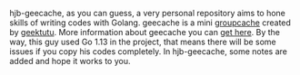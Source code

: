hjb-geecache, as you can guess, a very personal repository aims to hone skills of writing codes with Golang. 
geecache is a mini [groupcache](https://github.com/golang/groupcache) created by [geektutu](https://geektutu.com/post/geecache.html). 
More information about geecache you can [get here](https://geektutu.com/post/geecache.html).
By the way, this guy used Go 1.13 in the project, that means there will be some issues if you copy his codes completely.
In hjb-geecache, some notes are added and hope it works to you.